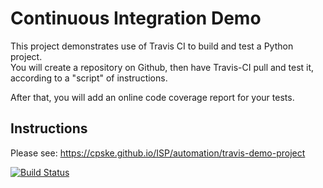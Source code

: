 Continuous Integration Demo
============================

This project demonstrates use of Travis CI to build and test a Python project.  
You will create a repository on Github, then have Travis-CI pull and test it,
according to a "script" of instructions.

After that, you will add an online code coverage report for your tests.

## Instructions

Please see: https://cpske.github.io/ISP/automation/travis-demo-project

[![Build Status](https://travis-ci.com/Noboomta/demo-pyci.svg?branch=master)](https://travis-ci.com/Noboomta/demo-pyci)